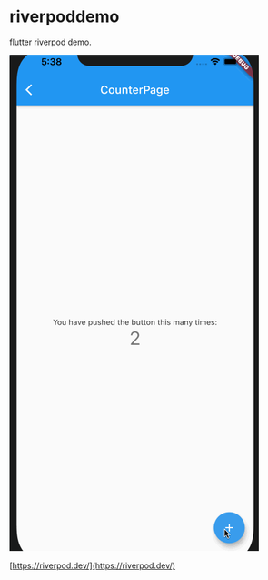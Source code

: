 # riverpoddemo
flutter riverpod demo.

![gif](riverpoddemo/flutter_riverpod.gif)

[https://riverpod.dev/](https://riverpod.dev/)
